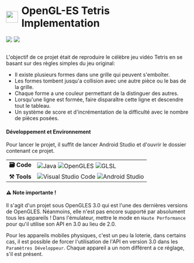<h1 style="display: flex; flex-direction: row; align-items: center;"> <img src="https://img.icons8.com/?size=512&id=M8IptVY4QwfY&format=png"
  width="32"
  height="32"
  style="float:left;margin-right: 10px">
  OpenGL-ES Tetris Implementation
</h1>

<table><div style="display: flex; flex-direction: row; gap: 5px"> <img src="https://img.shields.io/badge/-Android%20application-green%C3%B9?logo=android&style=flat&logoColor=white"/> <img src="https://img.shields.io/badge/OpenGL%20Embedded%20System-%23FFFFFF.svg?style=flat&logo=opengl" />
</div></table>

L'objectif de ce projet était de reproduire le célèbre jeu vidéo Tetris en se basant sur des règles simples du jeu original:

- Il existe plusieurs formes dans une grille qui peuvent s'emboîter.
- Les formes tombent jusqu'a collision avec une autre pièce ou le bas de la grille.
- Chaque forme a une couleur permettant de la distinguer des autres.
- Lorsqu'une ligne est formée, faire disparaître cette ligne et descendre tout le tableau.
- Un système de score et d'incrémentation de la difficulté avec le nombre de pièces posées.

#### Développement et Environnement

Pour lancer le projet, il suffit de lancer Android Studio et d'ouvrir le dossier contenant ce projet.

|||
|--------------|---------------|
| **🗃️ Code** | <div style="display: flex; flex-direction: row; gap: 5px"> ![Java](https://img.shields.io/badge/Java-%23ED8B00.svg?style=flat&logo=openjdk&logoColor=white) ![OpenGLES](https://img.shields.io/badge/OpenGLES-%23FFFFFF.svg?style=flat&logo=opengl) ![GLSL](https://img.shields.io/badge/GLSL%20Shader%20Programming-%23FFFFFF.svg?style=flat&logo=opengl) </div>  |
| **⚒️ Tools** | <div style="display: flex; flex-direction: row; gap: 5px;"> ![Visual Studio Code](https://img.shields.io/badge/Visual%20Studio%20Code-0078d7.svg?style=flat&logo=visual-studio-code&logoColor=white) ![Android Studio](https://img.shields.io/badge/Android%20Studio-3DDC84.svg?style=flat&logo=android-studio&logoColor=white) </div> |


#### ⚠️ Note importante !

Il s'agit d'un projet sous OpenGLES 3.0 qui est l'une des dernières versions de OpenGLES. Néanmoins, elle n'est pas encore supporté par absolument tous les appareils ! Dans l'émulateur, mettre le mode en `Haute Performance` pour qu'il utilise son API en 3.0 au lieu de 2.0.

Pour les appareils mobiles physiques, c'est un peu la loterie, dans certains cas, il est possible de forcer l'utilisation de l'API en version 3.0 dans les `Paramètres Développeur`. Chaque appareil a un nom différent a ce réglage, s'il est présent.